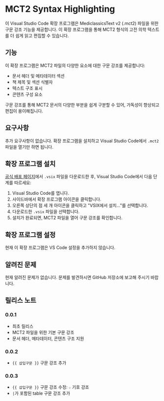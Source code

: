 # MCT2 Syntax Highlighting

이 Visual Studio Code 확장 프로그램은 MediclassicsText v2 (.mct2) 파일을 위한 구문 강조 기능을 제공합니다. 이 확장 프로그램을 통해 MCT2 형식의 고전 의학 텍스트를 더 쉽게 읽고 편집할 수 있습니다.

## 기능

이 확장 프로그램은 MCT2 파일의 다양한 요소에 대한 구문 강조를 제공합니다:

- 문서 헤더 및 메타데이터 섹션
- 책 제목 및 섹션 식별자
- 텍스트 구조 표시
- 콘텐츠 구성 요소

구문 강조를 통해 MCT2 문서의 다양한 부분을 쉽게 구분할 수 있어, 가독성이 향상되고 편집이 용이해집니다.

## 요구사항

추가 요구사항이 없습니다. 확장 프로그램을 설치하고 Visual Studio Code에서 `.mct2` 파일을 열기만 하면 됩니다.

## 확장 프로그램 설치

[공식 배포 페이지](https://github.com/pinedance/vscode-extension-mct2-syntax-highlight/releases)에서 `.vsix` 파일을 다운로드한 후, Visual Studio Code에서 다음 단계를 따르세요:
1. Visual Studio Code를 엽니다.
2. 사이드바에서 확장 프로그램 아이콘을 클릭합니다.
3. 오른쪽 상단의 점 세 개 아이콘을 클릭하고 "VSIX에서 설치..."를 선택합니다.
4. 다운로드한 `.vsix` 파일을 선택합니다.
5. 설치가 완료되면, MCT2 파일을 열어 구문 강조를 확인합니다.

## 확장 프로그램 설정

현재 이 확장 프로그램은 VS Code 설정을 추가하지 않습니다.

## 알려진 문제

현재 알려진 문제가 없습니다. 문제를 발견하시면 GitHub 저장소에 보고해 주시기 바랍니다.

## 릴리스 노트

### 0.0.1

- 최초 릴리스
- MCT2 파일을 위한 기본 구문 강조
- 문서 헤더, 메타데이터, 콘텐츠 구조 지원

### 0.0.2

- `{{ 삽입구문 }}` 구문 강조 추가

### 0.0.3

- `{{ 삽입구문 }}` 구문 강조 수정: `☆` 기호 강조
- `|`가 포함된 table 구문 강조 추가

